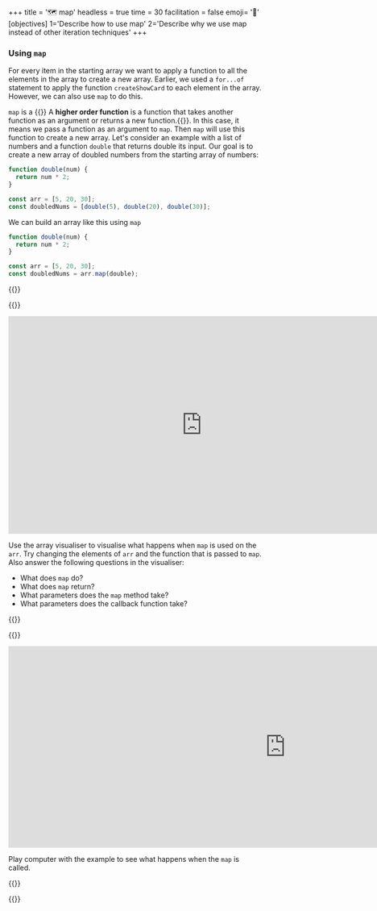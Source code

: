 +++
title = '🗺️ map'
headless = true
time = 30
facilitation = false
emoji= '🧩'
[objectives]
    1='Describe how to use map'
    2='Describe why we use map instead of other iteration techniques'
+++

### Using `map`

For every item in the starting array we want to apply a function to all the elements in the array to create a new array.
Earlier, we used a `for...of` statement to apply the function `createShowCard` to each element in the array. However, we can also use `map` to do this.

`map` is a {{<tooltip title="higher order function">}} A **higher order function** is a function that takes another function as an argument or returns a new function.{{</tooltip>}}. In this case, it means we pass a function as an argument to `map`. Then `map` will use this function to create a new array. Let's consider an example with a list of numbers and a function `double` that returns double its input. Our goal is to create a new array of doubled numbers from the starting array of numbers:

```js
function double(num) {
  return num * 2;
}

const arr = [5, 20, 30];
const doubledNums = [double(5), double(20), double(30)];
```

We can build an array like this using `map`

```js
function double(num) {
  return num * 2;
}

const arr = [5, 20, 30];
const doubledNums = arr.map(double);
```

{{<tabs name="Explore map">}}

{{<tab name="🎨 Array visualiser">}}

<iframe title="array-visualiser" width="768" height="432" src="https://array-visualizer.codeyourfuture.io/" frameborder="0" scrolling="no" allow="fullscreen; clipboard-read; clipboard-write" allowfullscreen></iframe>

Use the array visualiser to visualise what happens when `map` is used on the `arr`. Try changing the elements of `arr` and the function that is passed to `map`. Also answer the following questions in the visualiser:

- What does `map` do?
- What does `map` return?
- What parameters does the `map` method take?
- What parameters does the callback function take?

{{</tab>}}

{{<tab name="🎮 Play computer">}}

<iframe title="play-computer-arrays" width="1100" height="400" frameborder="0" src="https://pythontutor.com/iframe-embed.html#code=%0Aconst%20items%20%3D%20%5B'apple','orange','banana'%5D%3B%0Aconst%20roundedNums%20%3D%20items.map%28v%20%3D%3E%20v.toUpperCase%28%29%29%3B&codeDivHeight=500&codeDivWidth=500&cumulative=false&curInstr=0&heapPrimitives=nevernest&origin=opt-frontend.js&py=js&rawInputLstJSON=%5B%5D&textReferences=false"> </iframe>

Play computer with the example to see what happens when the `map` is called.

{{</tab>}}

{{</tabs>}}
